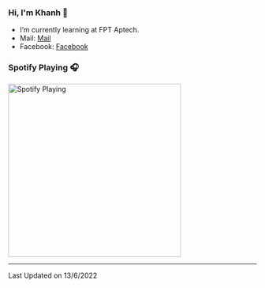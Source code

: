 ### Hi, I'm Khanh 👋
- I’m currently learning at FPT Aptech.
- Mail: [Mail]
- Facebook: [Facebook]
### Spotify Playing 🎧
[<img src="https://cdn.discordapp.com/attachments/868237013076279297/985607518657052722/IMG_20220529_211907.jpg" alt="Spotify Playing" width="350" />](https://open.spotify.com/track/1WCAkmmTM06in2ojuQ9CK5?si=c4c57382a09241f5)

---

Last Updated on 13/6/2022

[Facebook]: https://fb.me/271.hnahkna
[Mail]: lehuynhankhanh89@gmail.com
